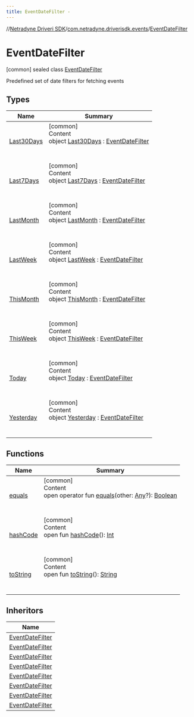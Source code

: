 ```yaml
---
title: EventDateFilter -
---
```

//[Netradyne Driveri SDK](../../index.md)/[com.netradyne.driverisdk.events](../index.md)/[EventDateFilter](index.md)



# EventDateFilter  
 [common] sealed class [EventDateFilter](index.md)

Predefined set of date filters for fetching events

   


## Types  
  
|  Name|  Summary| 
|---|---|
| <a name="com.netradyne.driverisdk.events/EventDateFilter.Last30Days///PointingToDeclaration/"></a>[Last30Days](-last30-days/index.md)| <a name="com.netradyne.driverisdk.events/EventDateFilter.Last30Days///PointingToDeclaration/"></a>[common]  <br>Content  <br>object [Last30Days](-last30-days/index.md) : [EventDateFilter](index.md)  <br><br><br>
| <a name="com.netradyne.driverisdk.events/EventDateFilter.Last7Days///PointingToDeclaration/"></a>[Last7Days](-last7-days/index.md)| <a name="com.netradyne.driverisdk.events/EventDateFilter.Last7Days///PointingToDeclaration/"></a>[common]  <br>Content  <br>object [Last7Days](-last7-days/index.md) : [EventDateFilter](index.md)  <br><br><br>
| <a name="com.netradyne.driverisdk.events/EventDateFilter.LastMonth///PointingToDeclaration/"></a>[LastMonth](-last-month/index.md)| <a name="com.netradyne.driverisdk.events/EventDateFilter.LastMonth///PointingToDeclaration/"></a>[common]  <br>Content  <br>object [LastMonth](-last-month/index.md) : [EventDateFilter](index.md)  <br><br><br>
| <a name="com.netradyne.driverisdk.events/EventDateFilter.LastWeek///PointingToDeclaration/"></a>[LastWeek](-last-week/index.md)| <a name="com.netradyne.driverisdk.events/EventDateFilter.LastWeek///PointingToDeclaration/"></a>[common]  <br>Content  <br>object [LastWeek](-last-week/index.md) : [EventDateFilter](index.md)  <br><br><br>
| <a name="com.netradyne.driverisdk.events/EventDateFilter.ThisMonth///PointingToDeclaration/"></a>[ThisMonth](-this-month/index.md)| <a name="com.netradyne.driverisdk.events/EventDateFilter.ThisMonth///PointingToDeclaration/"></a>[common]  <br>Content  <br>object [ThisMonth](-this-month/index.md) : [EventDateFilter](index.md)  <br><br><br>
| <a name="com.netradyne.driverisdk.events/EventDateFilter.ThisWeek///PointingToDeclaration/"></a>[ThisWeek](-this-week/index.md)| <a name="com.netradyne.driverisdk.events/EventDateFilter.ThisWeek///PointingToDeclaration/"></a>[common]  <br>Content  <br>object [ThisWeek](-this-week/index.md) : [EventDateFilter](index.md)  <br><br><br>
| <a name="com.netradyne.driverisdk.events/EventDateFilter.Today///PointingToDeclaration/"></a>[Today](-today/index.md)| <a name="com.netradyne.driverisdk.events/EventDateFilter.Today///PointingToDeclaration/"></a>[common]  <br>Content  <br>object [Today](-today/index.md) : [EventDateFilter](index.md)  <br><br><br>
| <a name="com.netradyne.driverisdk.events/EventDateFilter.Yesterday///PointingToDeclaration/"></a>[Yesterday](-yesterday/index.md)| <a name="com.netradyne.driverisdk.events/EventDateFilter.Yesterday///PointingToDeclaration/"></a>[common]  <br>Content  <br>object [Yesterday](-yesterday/index.md) : [EventDateFilter](index.md)  <br><br><br>


## Functions  
  
|  Name|  Summary| 
|---|---|
| <a name="kotlin/Any/equals/#kotlin.Any?/PointingToDeclaration/"></a>[equals](../../com.netradyne.driverisdk.video/-n-d-video-a-p-i/index.md#%5Bkotlin%2FAny%2Fequals%2F%23kotlin.Any%3F%2FPointingToDeclaration%2F%5D%2FFunctions%2F-1360578461)| <a name="kotlin/Any/equals/#kotlin.Any?/PointingToDeclaration/"></a>[common]  <br>Content  <br>open operator fun [equals](../../com.netradyne.driverisdk.video/-n-d-video-a-p-i/index.md#%5Bkotlin%2FAny%2Fequals%2F%23kotlin.Any%3F%2FPointingToDeclaration%2F%5D%2FFunctions%2F-1360578461)(other: [Any](https://kotlinlang.org/api/latest/jvm/stdlib/kotlin/-any/index.html)?): [Boolean](https://kotlinlang.org/api/latest/jvm/stdlib/kotlin/-boolean/index.html)  <br><br><br>
| <a name="kotlin/Any/hashCode/#/PointingToDeclaration/"></a>[hashCode](../../com.netradyne.driverisdk.video/-n-d-video-a-p-i/index.md#%5Bkotlin%2FAny%2FhashCode%2F%23%2FPointingToDeclaration%2F%5D%2FFunctions%2F-1360578461)| <a name="kotlin/Any/hashCode/#/PointingToDeclaration/"></a>[common]  <br>Content  <br>open fun [hashCode](../../com.netradyne.driverisdk.video/-n-d-video-a-p-i/index.md#%5Bkotlin%2FAny%2FhashCode%2F%23%2FPointingToDeclaration%2F%5D%2FFunctions%2F-1360578461)(): [Int](https://kotlinlang.org/api/latest/jvm/stdlib/kotlin/-int/index.html)  <br><br><br>
| <a name="kotlin/Any/toString/#/PointingToDeclaration/"></a>[toString](../../com.netradyne.driverisdk.video/-n-d-video-a-p-i/index.md#%5Bkotlin%2FAny%2FtoString%2F%23%2FPointingToDeclaration%2F%5D%2FFunctions%2F-1360578461)| <a name="kotlin/Any/toString/#/PointingToDeclaration/"></a>[common]  <br>Content  <br>open fun [toString](../../com.netradyne.driverisdk.video/-n-d-video-a-p-i/index.md#%5Bkotlin%2FAny%2FtoString%2F%23%2FPointingToDeclaration%2F%5D%2FFunctions%2F-1360578461)(): [String](https://kotlinlang.org/api/latest/jvm/stdlib/kotlin/-string/index.html)  <br><br><br>


## Inheritors  
  
|  Name| 
|---|
| <a name="com.netradyne.driverisdk.events/EventDateFilter.Today///PointingToDeclaration/"></a>[EventDateFilter](-today/index.md)
| <a name="com.netradyne.driverisdk.events/EventDateFilter.Yesterday///PointingToDeclaration/"></a>[EventDateFilter](-yesterday/index.md)
| <a name="com.netradyne.driverisdk.events/EventDateFilter.ThisWeek///PointingToDeclaration/"></a>[EventDateFilter](-this-week/index.md)
| <a name="com.netradyne.driverisdk.events/EventDateFilter.LastWeek///PointingToDeclaration/"></a>[EventDateFilter](-last-week/index.md)
| <a name="com.netradyne.driverisdk.events/EventDateFilter.Last7Days///PointingToDeclaration/"></a>[EventDateFilter](-last7-days/index.md)
| <a name="com.netradyne.driverisdk.events/EventDateFilter.ThisMonth///PointingToDeclaration/"></a>[EventDateFilter](-this-month/index.md)
| <a name="com.netradyne.driverisdk.events/EventDateFilter.LastMonth///PointingToDeclaration/"></a>[EventDateFilter](-last-month/index.md)
| <a name="com.netradyne.driverisdk.events/EventDateFilter.Last30Days///PointingToDeclaration/"></a>[EventDateFilter](-last30-days/index.md)

